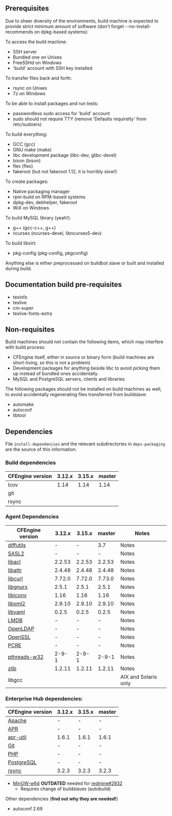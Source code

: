 ## Prerequisites

Due to sheer diversity of the environments, build machine is expected to provide
strict minimum amount of software (don't forget --no-install-recommends on
dpkg-based systems):

To access the build machine:
 * SSH server
  * Bundled one on Unixes
  * FreeSSHd on Windows
 * 'build' account with SSH key installed

To transfer files back and forth:
 * rsync on Unixes
 * 7z on Windows

To be able to install packages and run tests:
 * passwordless sudo access for 'build' account
 * sudo should not require TTY (remove 'Defaults requiretty' from /etc/sudoers)

To build everything:
 * GCC (gcc)
 * GNU make (make)
 * libc development package (libc-dev, glibc-devel)
 * bison (bison)
 * flex (flex)
 * fakeroot (but not fakeroot 1.12, it is horribly slow!)

To create packages:
 * Native packaging manager
  * rpm-build on RPM-based systems
  * dpkg-dev, debhelper, fakeroot
  * WiX on Windows

To build MySQL library (yeah!):
 * g++ (gcc-c++, g++)
 * ncurses (ncurses-devel, libncurses5-dev)

To build libvirt:
 * pkg-config (pkg-config, pkgconfig)

Anything else is either preprocessed on buildbot slave or built and installed
during build.

## Documentation build pre-requisites

 * texinfo
 * texlive
 * cm-super
 * texlive-fonts-extra

## Non-requisites

Build machines should not contain the following items, which may interfere with
build process:

 * CFEngine itself, either in source or binary form (build machines are
   short-living, so this is not a problem)
 * Development packages for anything beside libc to avoid picking them up
   instead of bundled ones accidentally.
 * MySQL and PostgreSQL servers, clients and libraries

The following packages should not be installed on build machines as well, to
avoid accidentally regenerating files transferred from buildslave:

 * automake
 * autoconf
 * libtool

## Dependencies

File `install-dependencies` and the relevant subdirectories in `deps-packaging` are the source of this information.

### Build dependencies

| CFEngine version | 3.12.x | 3.15.x | master |
| ---------------- | ------ | ------ | ------ |
| lcov             | 1.14   | 1.14   | 1.14   |
| git              |        |        |        |
| rsync            |        |        |        |

### Agent Dependencies

| CFEngine version                                                                 | 3.12.x | 3.15.x | master | Notes                    |
| -------------------------------------------------------------------------------- | ------ | ------ | ------ | ------------------------ |
| [diffutils](https://ftpmirror.gnu.org/diffutils/)                                | -      | -      | 3.7    | Notes                    |
| [SASL2](https://cyrusimap.org/mediawiki/index.php/Downloads)                     | -      | -      | -      | Notes                    |
| [libacl](http://download.savannah.gnu.org/releases/acl/)                         | 2.2.53 | 2.2.53 | 2.2.53 | Notes                    |
| [libattr](http://download.savannah.gnu.org/releases/attr/)                       | 2.4.48 | 2.4.48 | 2.4.48 | Notes                    |
| [libcurl](http://curl.haxx.se/download.html)                                     | 7.72.0 | 7.72.0 | 7.73.0 | Notes                    |
| [libgnurx](http://www.gnu.org/software/rx/rx.html)                               | 2.5.1  | 2.5.1  | 2.5.1  | Notes                    |
| [libiconv](http://ftp.gnu.org/gnu/libiconv/)                                     | 1.16   | 1.16   | 1.16   | Notes                    |
| [libxml2](http://xmlsoft.org/sources/)                                           | 2.9.10 | 2.9.10 | 2.9.10 | Notes                    |
| [libyaml](http://pyyaml.org/wiki/LibYAML)                                        | 0.2.5  | 0.2.5  | 0.2.5  | Notes                    |
| [LMDB](https://github.com/LMDB/lmdb/)                                            | -      | -      | -      | Notes                    |
| [OpenLDAP](http://www.openldap.org/software/download/OpenLDAP/openldap-release/) | -      | -      | -      | Notes                    |
| [OpenSSL](http://openssl.org/)                                                   | -      | -      | -      | Notes                    |
| [PCRE](http://ftp.csx.cam.ac.uk/pub/software/programming/pcre/)                  | -      | -      | -      | Notes                    |
| [pthreads-w32](ftp://sourceware.org/pub/pthreads-win32/)                         | 2-9-1  | 2-9-1  | 2-9-1  | Notes                    |
| [zlib](http://www.zlib.net/)                                                     | 1.2.11 | 1.2.11 | 1.2.11 | Notes                    |
| libgcc                                                                           |        |        |        | AIX and Solaris only     |

### Enterprise Hub dependencies:

| CFEngine version                                    | 3.12.x | 3.15.x | master |
| --------------------------------------------------- | ------ | ------ | ------ |
| [Apache](http://httpd.apache.org/)                  | -      | -      | -      |
| [APR](https://apr.apache.org/)                      | -      | -      | -      |
| [apr-util](https://apr.apache.org/)                 | 1.6.1  | 1.6.1  | 1.6.1  |
| [Git](https://www.kernel.org/pub/software/scm/git/) | -      | -      | -      |
| [PHP](http://php.net/)                              | -      | -      | -      |
| [PostgreSQL](http://www.postgresql.org/)            | -      | -      | -      |
| [rsync](https://download.samba.org/pub/rsync/)      | 3.2.3  | 3.2.3  | 3.2.3  |

* [MinGW-w64](http://sourceforge.net/projects/mingw-w64/) **OUTDATED** needed
  for [redmine#2932](https://dev.cfengine.com/issues/2932)
  * Requires change of buildslaves (autobuild)

Other dependencies (**find out why they are needed!**)

* autoconf 2.69
